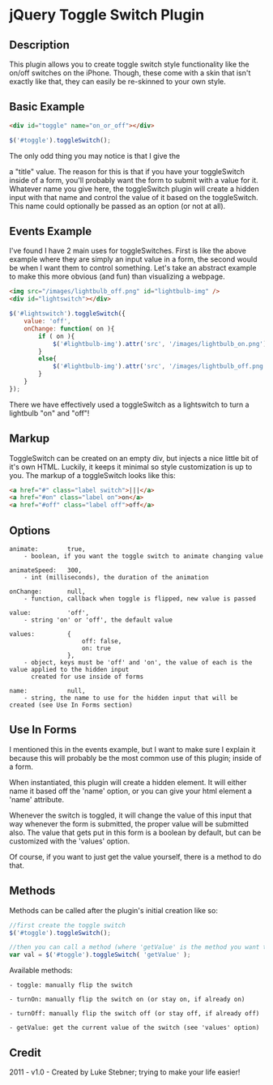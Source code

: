 # jQuery Toggle Switch Plugin

## Description
This plugin allows you to create toggle switch style functionality like the on/off switches on the iPhone. 
Though, these come with a skin that isn't exactly like that, they can easily be re-skinned to your own style.

## Basic Example
````html
<div id="toggle" name="on_or_off"></div>
````

````javascript
$('#toggle').toggleSwitch();
````

The only odd thing you may notice is that I give the <div> a "title" value. The reason for this is that if 
you have your toggleSwitch inside of a form, you'll probably want the form to submit with a value for it.
Whatever name you give here, the toggleSwitch plugin will create a hidden input with that name and control
the value of it based on the toggleSwitch. This name could optionally be passed as an option (or not at all).

## Events Example
I've found I have 2 main uses for toggleSwitches. First is like the above example where they are simply an
input value in a form, the second would be when I want them to control something. Let's take an abstract
example to make this more obvious (and fun) than visualizing a webpage.

````html
<img src="/images/lightbulb_off.png" id="lightbulb-img" />
<div id="lightswitch"></div>
````

````javascript
$('#lightswitch').toggleSwitch({
	value: 'off',
	onChange: function( on ){
		if ( on ){
			$('#lightbulb-img').attr('src', '/images/lightbulb_on.png');
		}
		else{
			$('#lightbulb-img').attr('src', '/images/lightbulb_off.png');
		}
	}
});
````

There we have effectively used a toggleSwitch as a lightswitch to turn a lightbulb "on" and "off"!

## Markup
ToggleSwitch can be created on an empty div, but injects a nice little bit of it's own HTML. Luckily,
it keeps it minimal so style customization is up to you. The markup of a toggleSwitch looks like this:

````html
<a href="#" class="label switch">|||</a>
<a href="#on" class="label on">on</a>
<a href="#off" class="label off">off</a>
````

## Options

````
animate: 		true,
	- boolean, if you want the toggle switch to animate changing value

animateSpeed: 	300,
	- int (milliseconds), the duration of the animation
	
onChange: 		null,
	- function, callback when toggle is flipped, new value is passed
	
value: 			'off',
	- string 'on' or 'off', the default value
	
values: 		{
					off: false,
					on: true
				},
	- object, keys must be 'off' and 'on', the value of each is the value applied to the hidden input
	  created for use inside of forms
	
name: 			null,
	- string, the name to use for the hidden input that will be created (see Use In Forms section)
````

## Use In Forms
I mentioned this in the events example, but I want to make sure I explain it because this will probably
be the most common use of this plugin; inside of a form. 

When instantiated, this plugin will create a hidden element. It will either name it based off the 'name'
option, or you can give your html element a 'name' attribute. 

Whenever the switch is toggled, it will change the value of this input that way whenever the form is
submitted, the proper value will be submitted also. The value that gets put in this form is a boolean
by default, but can be customized with the 'values' option.

Of course, if you want to just get the value yourself, there is a method to do that.

## Methods

Methods can be called after the plugin's initial creation like so:

````javascript
//first create the toggle switch
$('#toggle').toggleSwitch();

//then you can call a method (where 'getValue' is the method you want to call)
var val = $('#toggle').toggleSwitch( 'getValue' );
````

Available methods:
````
- toggle: manually flip the switch

- turnOn: manually flip the switch on (or stay on, if already on)

- turnOff: manually flip the switch off (or stay off, if already off)

- getValue: get the current value of the switch (see 'values' option)
````

## Credit
2011 - v1.0 - Created by Luke Stebner; trying to make your life easier!